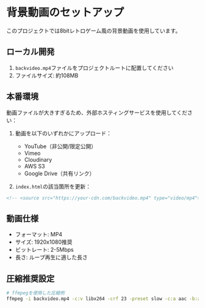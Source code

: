 # 背景動画のセットアップ

このプロジェクトでは8bitレトロゲーム風の背景動画を使用しています。

## ローカル開発

1. `backvideo.mp4`ファイルをプロジェクトルートに配置してください
2. ファイルサイズ: 約108MB

## 本番環境

動画ファイルが大きすぎるため、外部ホスティングサービスを使用してください：

1. 動画を以下のいずれかにアップロード：
   - YouTube（非公開/限定公開）
   - Vimeo
   - Cloudinary
   - AWS S3
   - Google Drive（共有リンク）

2. `index.html`の該当箇所を更新：
```html
<!-- <source src="https://your-cdn.com/backvideo.mp4" type="video/mp4"> -->
```

## 動画仕様

- フォーマット: MP4
- サイズ: 1920x1080推奨
- ビットレート: 2-5Mbps
- 長さ: ループ再生に適した長さ

## 圧縮推奨設定

```bash
# ffmpegを使用した圧縮例
ffmpeg -i backvideo.mp4 -c:v libx264 -crf 23 -preset slow -c:a aac -b:a 128k -movflags +faststart backvideo_compressed.mp4
```